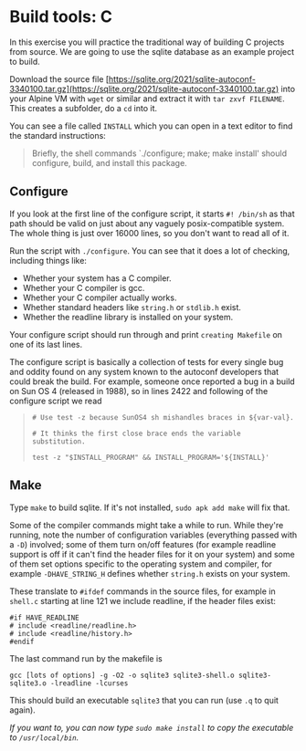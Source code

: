 # Build tools: C

In this exercise you will practice the traditional way of building C projects from source. We are going to use the sqlite database as an example project to build.

Download the source file [https://sqlite.org/2021/sqlite-autoconf-3340100.tar.gz](https://sqlite.org/2021/sqlite-autoconf-3340100.tar.gz) into your Alpine VM with `wget` or similar and extract it with `tar zxvf FILENAME`. This creates a subfolder, do a `cd` into it.

You can see a file called `INSTALL` which you can open in a text editor to find the standard instructions:

> Briefly, the shell commands `./configure; make; make install' should configure, build, and install this package.

## Configure

If you look at the first line of the configure script, it starts `#! /bin/sh` as that path should be valid on just about any vaguely posix-compatible system. The whole thing is just over 16000 lines, so you don't want to read all of it.

Run the script with `./configure`. You can see that it does a lot of checking, including things like:

  - Whether your system has a C compiler.
  - Whether your C compiler is gcc.
  - Whether your C compiler actually works.
  - Whether standard headers like `string.h` or `stdlib.h` exist.
  - Whether the readline library is installed on your system.

Your configure script should run through and print `creating Makefile` on one of its last lines.

The configure script is basically a collection of tests for every single bug and oddity found on any system known to the autoconf developers that could break the build. For example, someone once reported a bug in a build on Sun OS 4 (released in 1988), so in lines 2422 and following of the configure script we read

> `# Use test -z because SunOS4 sh mishandles braces in ${var-val}.`
> 
> `# It thinks the first close brace ends the variable substitution.`
> 
> `test -z "$INSTALL_PROGRAM" && INSTALL_PROGRAM='${INSTALL}'`

## Make

Type `make` to build sqlite. If it's not installed, `sudo apk add make` will fix that.

Some of the compiler commands might take a while to run. While they're running, note the number of configuration variables (everything passed with a `-D`) involved; some of them turn on/off features (for example readline support is off if it can't find the header files for it on your system) and some of them set options specific to the operating system and compiler, for example `-DHAVE_STRING_H` defines whether `string.h` exists on your system.

These translate to `#ifdef` commands in the source files, for example in `shell.c` starting at line 121 we include readline, if the header files exist:

    #if HAVE_READLINE
    # include <readline/readline.h>
    # include <readline/history.h>
    #endif

The last command run by the makefile is

    gcc [lots of options] -g -O2 -o sqlite3 sqlite3-shell.o sqlite3-sqlite3.o -lreadline -lcurses

This should build an executable `sqlite3` that you can run (use `.q` to quit again).

_If you want to, you can now type `sudo make install` to copy the executable to `/usr/local/bin`._